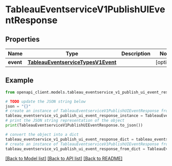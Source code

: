 # TableauEventserviceV1PublishUIEventResponse


## Properties

Name | Type | Description | Notes
------------ | ------------- | ------------- | -------------
**event** | [**TableauEventserviceTypesV1Event**](TableauEventserviceTypesV1Event.md) |  | [optional] 

## Example

```python
from openapi_client.models.tableau_eventservice_v1_publish_ui_event_response import TableauEventserviceV1PublishUIEventResponse

# TODO update the JSON string below
json = "{}"
# create an instance of TableauEventserviceV1PublishUIEventResponse from a JSON string
tableau_eventservice_v1_publish_ui_event_response_instance = TableauEventserviceV1PublishUIEventResponse.from_json(json)
# print the JSON string representation of the object
print(TableauEventserviceV1PublishUIEventResponse.to_json())

# convert the object into a dict
tableau_eventservice_v1_publish_ui_event_response_dict = tableau_eventservice_v1_publish_ui_event_response_instance.to_dict()
# create an instance of TableauEventserviceV1PublishUIEventResponse from a dict
tableau_eventservice_v1_publish_ui_event_response_from_dict = TableauEventserviceV1PublishUIEventResponse.from_dict(tableau_eventservice_v1_publish_ui_event_response_dict)
```
[[Back to Model list]](../README.md#documentation-for-models) [[Back to API list]](../README.md#documentation-for-api-endpoints) [[Back to README]](../README.md)


